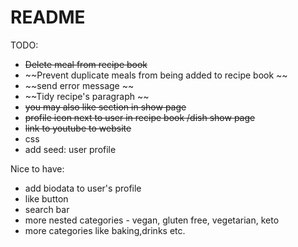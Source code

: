 # README

TODO:
- ~~Delete meal from recipe book~~
- ~~Prevent duplicate meals from being added to recipe book ~~
- ~~send error message ~~
- ~~Tidy recipe's paragraph ~~
- ~~you may also like section in show page~~
- ~~profile icon next to user in recipe book /dish show page~~
- ~~link to youtube to website~~
- css 
- add seed: user profile



Nice to have:
- add biodata to user's profile
- like button
- search bar 
- more nested categories - vegan, gluten free, vegetarian, keto
- more categories like baking,drinks etc. 


<!-- 
<div class="detail-information">
        <iframe width="560" height="315" src="https://www.youtube.com/embed/_0GWG0yCu-w" title="YouTube video player" frameborder="0" allow="accelerometer; autoplay; clipboard-write; encrypted-media; gyroscope; picture-in-picture" allowfullscreen></iframe>
        <p> Keeping up with T . M . L </p>
    </div>  -->
